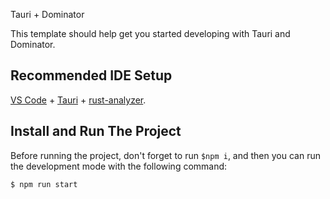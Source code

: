  Tauri + Dominator

This template should help get you started developing with Tauri and Dominator.

## Recommended IDE Setup

[VS Code](https://code.visualstudio.com/) + [Tauri](https://marketplace.visualstudio.com/items?itemName=tauri-apps.tauri-vscode) + [rust-analyzer](https://marketplace.visualstudio.com/items?itemName=rust-lang.rust-analyzer).

## Install and Run The Project

Before running the project, don't forget to run `$npm i`, and then you can run the development mode with the following command:
```
$ npm run start
```